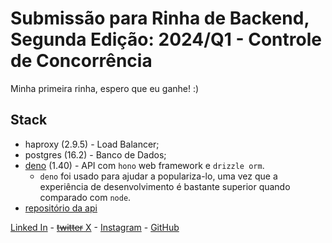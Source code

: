 
# Submissão para Rinha de Backend, Segunda Edição: 2024/Q1 - Controle de Concorrência

Minha primeira rinha, espero que eu ganhe! :)

## Stack

* haproxy (2.9.5) - Load Balancer;
* postgres (16.2) - Banco de Dados;
* [deno](https://deno.com/) (1.40) - API com `hono` web framework e `drizzle orm`.
	* `deno` foi usado para ajudar a populariza-lo, uma vez que a experiência de desenvolvimento é bastante superior quando comparado com `node`.
* [repositório da api](https://github.com/udleinati/rinha-de-backend-2024-q1)


[Linked In](https://www.linkedin.com/in/udleinati) - [~~twitter~~ X](https://twitter.com/udleinati) - [Instagram](https://www.instagram.com/udleinati) - [GitHub](https://www.github.com/udleinati)
